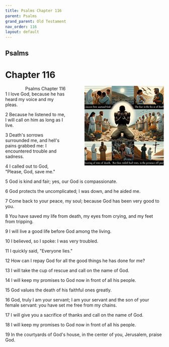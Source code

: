 ```yaml
---
title: Psalms Chapter 116
parent: Psalms
grand_parent: Old Testament
nav_order: 116
layout: default
---
```


## Psalms

# Chapter 116

<div style="clear: both; text-align: right;">
    <div style="max-width: 50%; height: auto; float: right; margin: 0 0 10px 10px; padding-left: 10%;">
        <img src="/assets/Image/Psalms/500/116.jpg" alt="Psalms Chapter 116" class="chapter-image">
    </div>
    <figcaption style="font-size: 14px; text-align: right;">Psalms Chapter 116</figcaption>
</div>
1 I love God, because he has heard my voice and my pleas.

2 Because he listened to me, I will call on him as long as I live.

3 Death's sorrows surrounded me, and hell's pains grabbed me: I encountered trouble and sadness.

4 I called out to God, "Please, God, save me."

5 God is kind and fair; yes, our God is compassionate.

6 God protects the uncomplicated; I was down, and he aided me.

7 Come back to your peace, my soul; because God has been very good to you.

8 You have saved my life from death, my eyes from crying, and my feet from tripping.

9 I will live a good life before God among the living.

10 I believed, so I spoke: I was very troubled.

11 I quickly said, "Everyone lies."

12 How can I repay God for all the good things he has done for me?

13 I will take the cup of rescue and call on the name of God.

14 I will keep my promises to God now in front of all his people.

15 God values the death of his faithful ones greatly.

16 God, truly I am your servant; I am your servant and the son of your female servant: you have set me free from my chains.

17 I will give you a sacrifice of thanks and call on the name of God.

18 I will keep my promises to God now in front of all his people.

19 In the courtyards of God's house, in the center of you, Jerusalem, praise God.



